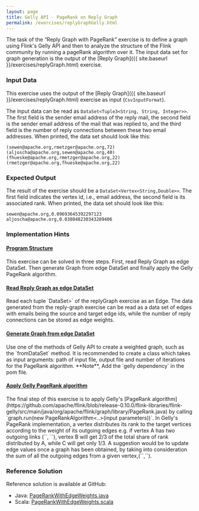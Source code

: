 ```yaml
---
layout: page
title: Gelly API - PageRank on Reply Graph
permalink: /exercises/replyGraphGelly.html
---
```

The task of the “Reply Graph with PageRank” exercise is to define a graph using Flink's Gelly API and then to analyze the structure of the Flink community by running a pageRank algorithm over it.
The input data set for graph generation is the output of the  [Reply Graph]({{ site.baseurl }}/exercises/replyGraph.html) exercise.


### Input Data

This exercise uses the output of the [Reply Graph]({{ site.baseurl }}/exercises/replyGraph.html) exercise as input (`CsvInputFormat`).

The input data can be read as `DataSet<Tuple3<String, String, Integer>>`. The first field is the sender email address of the reply mail, the second field is the sender email address of the mail that was replied to, and the third field is the number of reply connections between these two email addresses. When printed, the data set should look like this:

~~~
(sewen@apache.org,rmetzger@apache.org,72)
(aljoscha@apache.org,sewen@apache.org,40)
(fhueske@apache.org,rmetzger@apache.org,22)
(rmetzger@apache.org,fhueske@apache.org,22)
~~~


### Expected Output


The result of the exercise should be a `DataSet<Vertex<String,Double>>`. The first field indicates the vertex id, i.e., email address, the second field is its associated rank.
When printed, the data set should look like this:

~~~
sewen@apache.org,0.09693645392297123
aljoscha@apache.org,0.038048230343289406
~~~

### Implementation Hints

<div class="panel-group" id="accordion" role="tablist" aria-multiselectable="true">
  <div class="panel panel-default">
    <div class="panel-heading" role="tab" id="headingOne">
      <h4 class="panel-title">
        <a class="collapsed" role="button" data-toggle="collapse" data-parent="#accordion" href="#collapseOne" aria-expanded="false" aria-controls="collapseOne">
Program Structure
        </a>
      </h4>
    </div>
    <div id="collapseOne" class="panel-collapse collapse" role="tabpanel" aria-labelledby="headingOne">
      <div class="panel-body" markdown="span">
This exercise can be solved in three steps. First, read Reply Graph as edge DataSet. Then generate Graph from edge DataSet and finally apply the Gelly PageRank algorithm.
      </div>
    </div>
  </div>
  <div class="panel panel-default">
    <div class="panel-heading" role="tab" id="headingTwo">
      <h4 class="panel-title">
        <a class="collapsed" role="button" data-toggle="collapse" data-parent="#accordion" href="#collapseTwo" aria-expanded="false" aria-controls="collapseTwo">
Read Reply Graph as edge DataSet
        </a>
      </h4>
    </div>
    <div id="collapseTwo" class="panel-collapse collapse" role="tabpanel" aria-labelledby="headingTwo">
      <div class="panel-body" markdown="span">
Read each tuple `DataSet<Tuple3<String, String, Double>>` of the replyGraph exercise as an Edge. The data generated from the reply-graph exercise can be read as a data set of edges with emails being the source and target edge ids, while the number of reply connections can be stored as edge weights. 
      </div>
    </div>
  </div>
  <div class="panel panel-default">
    <div class="panel-heading" role="tab" id="headingThree">
      <h4 class="panel-title">
        <a class="collapsed" role="button" data-toggle="collapse" data-parent="#accordion" href="#collapseThree" aria-expanded="false" aria-controls="collapseThree">
Generate Graph from edge DataSet
        </a>
      </h4>
    </div>
    <div id="collapseThree" class="panel-collapse collapse" role="tabpanel" aria-labelledby="headingThree">
      <div class="panel-body" markdown="span">
Use one of the methods of Gelly API to create a weighted graph, such as the `fromDataSet` method. It is recommended to create a class which takes as input arguments: path of input file, output file and number of iterations for the PageRank algorithm. **Note**, Add the `gelly dependency` in the pom file.
      </div>
    </div>
  </div>
  <div class="panel panel-default">
    <div class="panel-heading" role="tab" id="headingFour">
      <h4 class="panel-title">
        <a class="collapsed" role="button" data-toggle="collapse" data-parent="#accordion" href="#collapseFour" aria-expanded="false" aria-controls="collapseFour">
Apply Gelly PageRank algorithm
        </a>
      </h4>
    </div>
    <div id="collapseFour" class="panel-collapse collapse" role="tabpanel" aria-labelledby="headingFour">
      <div class="panel-body" markdown="span">
The final step of this exercise is to apply Gelly's [PageRank algorithm](https://github.com/apache/flink/blob/release-0.10.0/flink-libraries/flink-gelly/src/main/java/org/apache/flink/graph/library/PageRank.java) by calling `graph.run(new PageRankAlgorithm<..>(input parameters))`. In Gelly's PageRank implementation, a vertex distributes its rank to the target vertices according to the weight of its outgoing edges e.g. if vertex A has two outgoing links (`<A,B,2>`, `<A,C,1>`), vertex B will get 2/3 of the total share of rank distributed by A, while C will get only 1/3. A suggestion would be to update edge values once a graph has been obtained, by taking into consideration the sum of all the outgoing edges from a given vertex,(`<A,B,2/3>`,`<A,C,1/3>`). 
      </div>
    </div>
  </div>
</div>

### Reference Solution

Reference solution is available at GitHub:

- Java: [PageRankWithEdgeWeights.java](https://github.com/dataArtisans/flink-training-exercises/blob/master/src/main/java/com/dataartisans/flinktraining/exercises/gelly_java/PageRankWithEdgeWeights.java)
- Scala: [PageRankWithEdgeWeights.scala](https://github.com/dataArtisans/flink-training-exercises/blob/master/src/main/scala/com/dataartisans/flinktraining/exercises/gelly_scala/PageRankWithEdgeWeights.scala)
